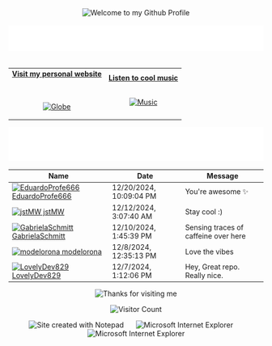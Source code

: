 <!-- "Hero" Header -->
<div align="center">
  <img src="https://github.com/BrunnerLivio/brunnerlivio/blob/master/images/welcome.png?raw=true" style="max-width: 100%;" alt="Welcome to my Github Profile" />
  <br />
  <br />
  <img height="50" alt="My Name is Livio and I like Node.js" src="images/personal_note.svg" />
  <br />
  <br />

</div>

<!-- Social -->
<table width="100%" align="center">
<tr>
<td align="center">
<a href="https://brunnerliv.io">
<strong>Visit my personal website </strong>
<br />
<br />
<br />

<p>

<img alt="Globe" height="80" src="images/globe.gif">
</a>
</p>

</td>


<td align="center">
<a href="https://www.youtube.com/watch?v=3YxaaGgTQYM&ab_channel=EvanescenceVEVO">
<strong>Listen to cool music</strong>
<br />
<br />


<p>
<img height="100" alt="Music" src="images/music.gif"> 
</a>
</p>

</td>
</tr>
</table>

<div align="center">
<a href="https://github.com/BrunnerLivio/brunnerlivio/issues/62#issuecomment-new"><img src="images/guestbook.svg"></a> 
</div>

<!-- Guestbook -->
| Name | Date | Message |
|---|---|---|
| <a href="https://github.com/EduardoProfe666"><img width="24" src="https://avatars.githubusercontent.com/u/119138695?s=24&u=d9bcd5f0c7be3f068ca09aa003413f7ac13b1513&v=4" alt="EduardoProfe666" /> EduardoProfe666</a> |12/20/2024, 10:09:04 PM|You're awesome ✨|
| <a href="https://github.com/jstMW"><img width="24" src="https://avatars.githubusercontent.com/u/135103211?s=24&u=ad1d90763a79923d741d8153bc5a0245307e2bd1&v=4" alt="jstMW" /> jstMW</a> |12/12/2024, 3:07:40 AM|Stay cool :)|
| <a href="https://github.com/GabrielaSchmitt"><img width="24" src="https://avatars.githubusercontent.com/u/86369677?s=24&u=da27ba71f02843caf80ac33936f2fc260622a079&v=4" alt="GabrielaSchmitt" /> GabrielaSchmitt</a> |12/10/2024, 1:45:39 PM|Sensing traces of caffeine over here|
| <a href="https://github.com/modelorona"><img width="24" src="https://avatars.githubusercontent.com/u/23018759?s=24&u=56fde256ded4238e8ecff48033b01a295905b1a5&v=4" alt="modelorona" /> modelorona</a> |12/8/2024, 12:35:13 PM|Love the vibes|
| <a href="https://github.com/LovelyDev829"><img width="24" src="https://avatars.githubusercontent.com/u/99057103?s=24&u=2ab75ab5fecd17e5040d9884d67e7acfc5e2b6af&v=4" alt="LovelyDev829" /> LovelyDev829</a> |12/7/2024, 1:12:06 PM|Hey, Great repo. Really nice.|
<!-- /Guestbook -->

<!-- Footer -->

<div align="center">

<img height="120" alt="Thanks for visiting me" width="100%" src="https://raw.githubusercontent.com/BrunnerLivio/brunnerlivio/master/images/marquee.svg" />
<br />

![Visitor Count](https://profile-counter.glitch.me/brunnerlivio/count.svg)


<img src="https://raw.githubusercontent.com/BrunnerLivio/brunnerlivio/master/images/notepad.gif" alt="Site created with Notepad" height="30" />
<!-- "margin-right: whatever;" -->
<span>&nbsp;&nbsp;&nbsp;&nbsp;</span>  
<img src="https://raw.githubusercontent.com/BrunnerLivio/brunnerlivio/master/images/ie_logo.gif" alt="Microsoft Internet Explorer" />
<span>&nbsp;&nbsp;&nbsp;&nbsp;</span>  
<img src="https://raw.githubusercontent.com/BrunnerLivio/brunnerlivio/master/images/noframes.gif" alt="Microsoft Internet Explorer" />

</div>
